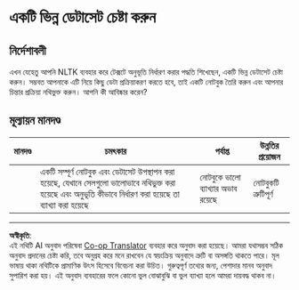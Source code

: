 <!--
CO_OP_TRANSLATOR_METADATA:
{
  "original_hash": "daf144daa552da6a7d442aff6f3e77d8",
  "translation_date": "2025-08-29T22:43:28+00:00",
  "source_file": "6-NLP/5-Hotel-Reviews-2/assignment.md",
  "language_code": "bn"
}
-->
# একটি ভিন্ন ডেটাসেট চেষ্টা করুন

## নির্দেশাবলী

এখন যেহেতু আপনি NLTK ব্যবহার করে টেক্সটে অনুভূতি নির্ধারণ করার পদ্ধতি শিখেছেন, একটি ভিন্ন ডেটাসেট চেষ্টা করুন। সম্ভবত আপনাকে এটি নিয়ে কিছু ডেটা প্রক্রিয়াকরণ করতে হবে, তাই একটি নোটবুক তৈরি করুন এবং আপনার চিন্তার প্রক্রিয়া নথিভুক্ত করুন। আপনি কী আবিষ্কার করেন?

## মূল্যায়ন মানদণ্ড

| মানদণ্ড | চমৎকার                                                                                                         | পর্যাপ্ত                                  | উন্নতির প্রয়োজন      |
| -------- | ----------------------------------------------------------------------------------------------------------------- | ----------------------------------------- | ---------------------- |
|          | একটি সম্পূর্ণ নোটবুক এবং ডেটাসেট উপস্থাপন করা হয়েছে, যেখানে সেলগুলো ভালোভাবে নথিভুক্ত করা হয়েছে এবং অনুভূতি কীভাবে নির্ধারণ করা হয়েছে তা ব্যাখ্যা করা হয়েছে | নোটবুকে ভালো ব্যাখ্যার অভাব রয়েছে | নোটবুকটি ত্রুটিপূর্ণ |

---

**অস্বীকৃতি**:  
এই নথিটি AI অনুবাদ পরিষেবা [Co-op Translator](https://github.com/Azure/co-op-translator) ব্যবহার করে অনুবাদ করা হয়েছে। আমরা যথাসম্ভব সঠিক অনুবাদ প্রদানের চেষ্টা করি, তবে অনুগ্রহ করে মনে রাখবেন যে স্বয়ংক্রিয় অনুবাদে ত্রুটি বা অসঙ্গতি থাকতে পারে। মূল ভাষায় থাকা নথিটিকে প্রামাণিক উৎস হিসেবে বিবেচনা করা উচিত। গুরুত্বপূর্ণ তথ্যের জন্য, পেশাদার মানব অনুবাদ সুপারিশ করা হয়। এই অনুবাদ ব্যবহারের ফলে কোনো ভুল বোঝাবুঝি বা ভুল ব্যাখ্যা হলে আমরা দায়বদ্ধ থাকব না।